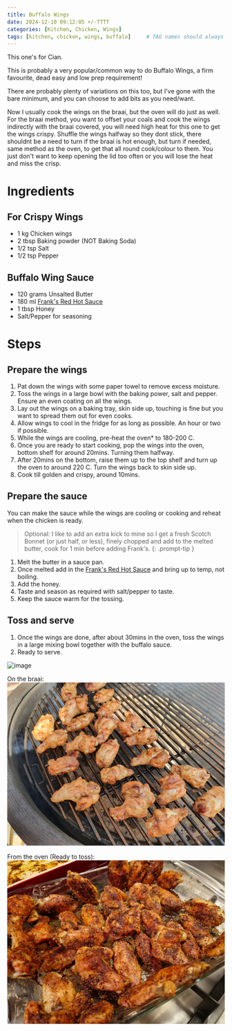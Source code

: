 ```yaml
---
title: Buffalo Wings
date: 2024-12-10 09:12:05 +/-TTTT
categories: [Kitchen, Chicken, Wings]
tags: [kitchen, chicken, wings, buffalo]     # TAG names should always be lowercase
---
```


This one's for Cian.

This is probably a very popular/common way to do Buffalo Wings, a firm favourite, dead easy and low prep requirement!

There are probably plenty of variations on this too, but I've gone with the bare minimum, and you can choose to add bits as you need/want.

Now I usually cook the wings on the braai, but the oven will do just as well. For the braai method, you want to offset your coals and cook the wings indirectly with the braai covered, you will need high heat for this one to get the wings crispy. Shuffle the wings halfway so they dont stick, there shouldnt be a need to turn if the braai is hot enough, but turn if needed, same method as the oven, to get that all round cook/colour to them. You just don't want to keep opening the lid too often or you will lose the heat and miss the crisp.

# Ingredients

## For Crispy Wings
- 1 kg Chicken wings
- 2 tbsp Baking powder (NOT Baking Soda)
- 1/2 tsp Salt
- 1/2 tsp Pepper

## Buffalo Wing Sauce
- 120 grams Unsalted Butter
- 180 ml <a href="https://amzn.eu/d/iR3vThY" target="_blank">Frank's Red Hot Sauce</a>
- 1 tbsp Honey
- Salt/Pepper for seasoning

# Steps

## Prepare the wings
1. Pat down the wings with some paper towel to remove excess moisture.
2. Toss the wings in a large bowl with the baking power, salt and pepper. Ensure an even coating on all the wings.
3. Lay out the wings on a baking tray, skin side up, touching is fine but you want to spread them out for even cooks.
4. Allow wings to cool in the fridge for as long as possible. An hour or two if possible.
5. While the wings are cooling, pre-heat the oven* to 180-200 C.
6. Once you are ready to start cooking, pop the wings into the oven, bottom shelf for around 20mins. Turning them halfway.
7. After 20mins on the bottom, raise them up to the top shelf and turn up the oven to around 220 C. Turn the wings back to skin side up.
8. Cook till golden and crispy, around 10mins.

## Prepare the sauce

You can make the sauce while the wings are cooling or cooking and reheat when the chicken is ready.

> Optional: I like to add an extra kick to mine so I get a fresh Scotch Bonnet (or just half, or less), finely chopped and add to the melted butter, cook for 1 min before adding Frank's.
{: .prompt-tip }

1. Melt the butter in a sauce pan.
2. Once melted add in the <a href="https://amzn.eu/d/iR3vThY" target="_blank">Frank's Red Hot Sauce</a> and bring up to temp, not boiling.
3. Add the honey.
4. Taste and season as required with salt/pepper to taste.
5. Keep the sauce warm for the tossing.

## Toss and serve

1. Once the wings are done, after about 30mins in the oven, toss the wings in a large mixing bowl together with the buffalo sauce.
2. Ready to serve.

 ![image](/assets/img/buffalowings/buff_wings.jpg)

 On the braai:
 ![image](/assets/img/buffalowings/braai_buff_wings.jpg)

 From the oven (Ready to toss):
 ![image](/assets/img/buffalowings/oven_buff_wings.jpg)